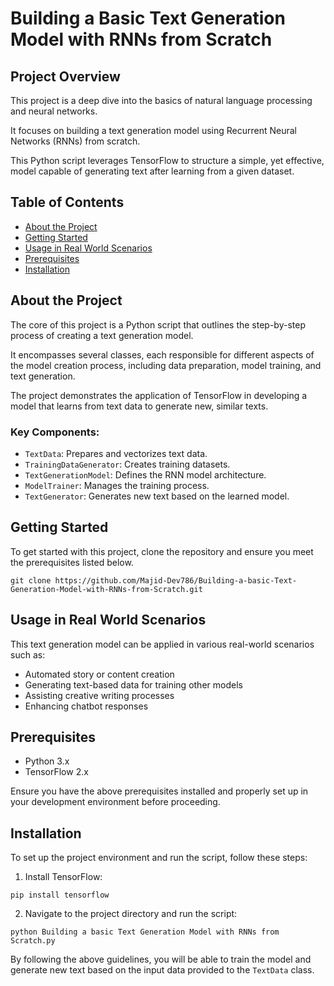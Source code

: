 # Building a Basic Text Generation Model with RNNs from Scratch

## Project Overview

This project is a deep dive into the basics of natural language processing and neural networks. 

It focuses on building a text generation model using Recurrent Neural Networks (RNNs) from scratch. 

This Python script leverages TensorFlow to structure a simple, yet effective, model capable of generating text after learning from a given dataset.

## Table of Contents

- [About the Project](#about-the-project)
- [Getting Started](#getting-started)
- [Usage in Real World Scenarios](#usage-in-real-world-scenarios)
- [Prerequisites](#prerequisites)
- [Installation](#installation)

## About the Project

The core of this project is a Python script that outlines the step-by-step process of creating a text generation model. 

It encompasses several classes, each responsible for different aspects of the model creation process, including data preparation, model training, and text generation. 

The project demonstrates the application of TensorFlow in developing a model that learns from text data to generate new, similar texts.

### Key Components:

- `TextData`: Prepares and vectorizes text data.
- `TrainingDataGenerator`: Creates training datasets.
- `TextGenerationModel`: Defines the RNN model architecture.
- `ModelTrainer`: Manages the training process.
- `TextGenerator`: Generates new text based on the learned model.

## Getting Started

To get started with this project, clone the repository and ensure you meet the prerequisites listed below.

```
git clone https://github.com/Majid-Dev786/Building-a-basic-Text-Generation-Model-with-RNNs-from-Scratch.git
```

## Usage in Real World Scenarios

This text generation model can be applied in various real-world scenarios such as:
- Automated story or content creation
- Generating text-based data for training other models
- Assisting creative writing processes
- Enhancing chatbot responses

## Prerequisites

- Python 3.x
- TensorFlow 2.x

Ensure you have the above prerequisites installed and properly set up in your development environment before proceeding.

## Installation

To set up the project environment and run the script, follow these steps:

1. Install TensorFlow:
```
pip install tensorflow
```

2. Navigate to the project directory and run the script:
```
python Building a basic Text Generation Model with RNNs from Scratch.py
```

By following the above guidelines, you will be able to train the model and generate new text based on the input data provided to the `TextData` class.
